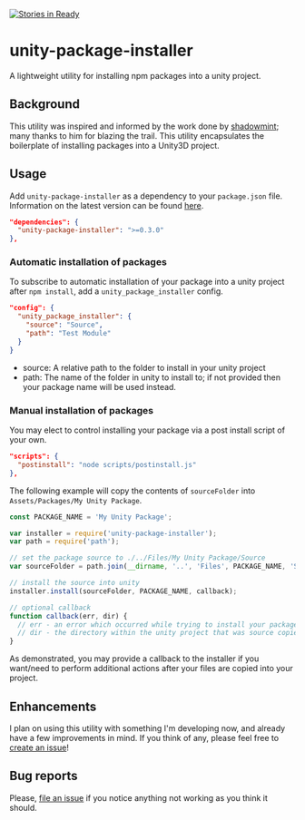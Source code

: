 [![Stories in Ready](https://badge.waffle.io/ianwaldrop/unity-package-installer.png?label=ready&title=Ready)](https://waffle.io/ianwaldrop/unity-package-installer)
# unity-package-installer
A lightweight utility for installing npm packages into a unity project.

## Background
This utility was inspired and informed by the work done by [shadowmint](https://github.com/shadowmint); many thanks to him for blazing the trail. This utility encapsulates the boilerplate of installing packages into a Unity3D project.

## Usage
Add `unity-package-installer` as a dependency to your `package.json` file. Information on the latest version can be found [here](https://www.npmjs.com/package/unity-package-installer).

```json
"dependencies": {
  "unity-package-installer": ">=0.3.0"
},
```

### Automatic installation of packages
To subscribe to automatic installation of your package into a unity project after `npm install`, add a `unity_package_installer` config.
```json
"config": {
  "unity_package_installer": {
    "source": "Source",
    "path": "Test Module"
  }
}
```
* source: A relative path to the folder to install in your unity project
* path: The name of the folder in unity to install to; if not provided then your package name will be used instead.

### Manual installation of packages
You may elect to control installing your package via a post install script of your own.

```json
"scripts": {
  "postinstall": "node scripts/postinstall.js"
},
```

The following example will copy the contents of `sourceFolder` into `Assets/Packages/My Unity Package`.

```javascript
const PACKAGE_NAME = 'My Unity Package';

var installer = require('unity-package-installer');
var path = require('path');

// set the package source to ./../Files/My Unity Package/Source
var sourceFolder = path.join(__dirname, '..', 'Files', PACKAGE_NAME, 'Source');

// install the source into unity
installer.install(sourceFolder, PACKAGE_NAME, callback);

// optional callback
function callback(err, dir) {
  // err - an error which occurred while trying to install your package
  // dir - the directory within the unity project that was source copied to
}
```


As demonstrated, you may provide a callback to the installer if you want/need to perform additional actions after your files are copied into your project.

## Enhancements
I plan on using this utility with something I'm developing now, and already have a few improvements in mind. If you think of any, please feel free to [create an issue](https://github.com/ianwaldrop/unity-package-installer/issues)!

## Bug reports
Please, [file an issue](https://github.com/ianwaldrop/unity-package-installer/issues) if you notice anything not working as you think it should.
